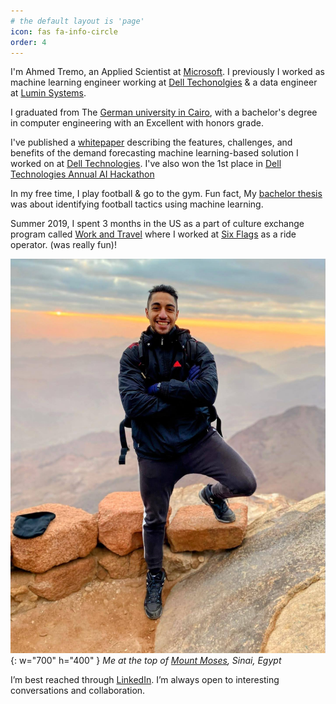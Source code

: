 ```yaml
---
# the default layout is 'page'
icon: fas fa-info-circle
order: 4
---
```


I'm Ahmed Tremo, an Applied Scientist at [Microsoft](https://www.microsoft.com/). I previously I worked as machine learning engineer working at [Dell Techonolgies](https://www.dell.com/) & a data engineer at [Lumin Systems](http://excelsystems-eg.com/).

I graduated from The [German university in Cairo](https://www.guc.edu.eg/), with a bachelor's degree in computer engineering with an Excellent with honors grade.

I've published a [whitepaper](https://infohub.delltechnologies.com/t/demand-forecasting-a-machine-learning-based-solution-to-forecast-demand-signals-for-dell-services/) describing the features, challenges, and benefits of the demand forecasting machine 
learning-based solution I worked on at [Dell Technologies](https://www.dell.com/). I've also won the 1st place in [Dell Technologies Annual AI Hackathon](https://hacktrick.io/)

In my free time, I play football & go to the gym. Fun fact, My [bachelor thesis](https://github.com/AhmedTremo/FootballTactics) was about identifying football tactics using machine learning.

Summer 2019, I spent 3 months in the US as a part of culture exchange program called [Work and Travel](https://en.wikipedia.org/wiki/Work_and_Travel_USA) where I worked at [Six Flags](https://www.sixflags.com/greatescape) as a ride operator. (was really fun)!

![tremo-mountain](/assets/img/personal/tremo-mountain.jpg){: w="700" h="400" }
_Me at the top of [Mount Moses](https://en.wikipedia.org/wiki/Mount_Sinai), Sinai, Egypt_


I’m best reached through [LinkedIn](https://www.linkedin.com/in/ahmedtremo/). I’m always open to interesting conversations and collaboration.
